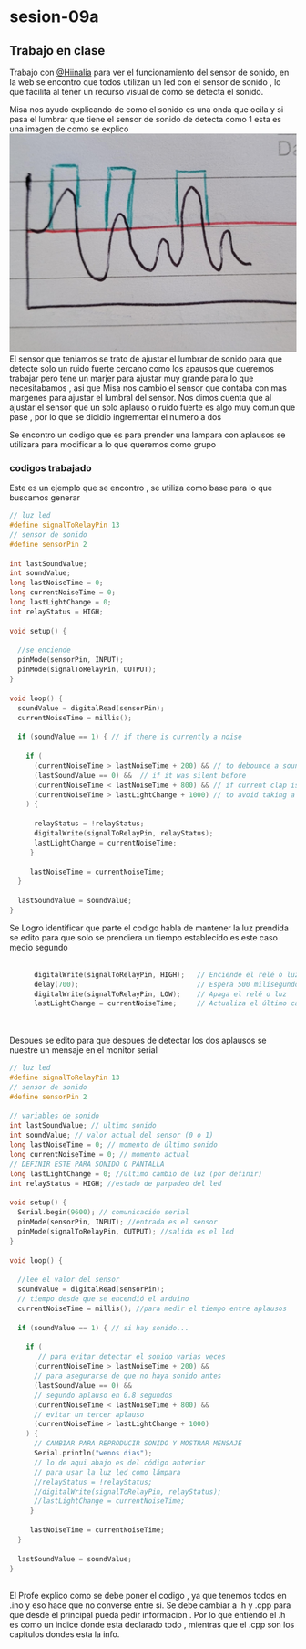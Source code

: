 # sesion-09a
## Trabajo en clase 

Trabajo con [@Hiinalia](https://github.com/disenoUDP/dis8645-2025-02-procesos/tree/main/19-Hiinalia)
para ver el funcionamiento del sensor de sonido, en la web se encontro que todos utilizan un led con el sensor de sonido , lo que facilita al tener un recurso visual de como se detecta el sonido. 

Misa nos ayudo explicando de como el sonido es una onda que ocila y si pasa el lumbrar que tiene el sensor de sonido de detecta como 1 esta es una imagen de como se explico 
![9a](./imagenes/9a.jpg)
El sensor que teniamos se trato de ajustar el lumbrar de sonido para que detecte solo un ruido fuerte cercano como los apausos que queremos trabajar pero tene un marjer para ajustar muy grande para lo que necesitabamos , asi que Misa nos cambio el sensor que contaba con mas margenes para ajustar el lumbral del sensor. 
Nos dimos cuenta que al ajustar el sensor que un solo aplauso o ruido fuerte es algo muy comun que pase , por lo que  se dicidio ingrementar el numero a dos

Se encontro un codigo que es para prender una lampara con aplausos se utilizara para modificar a lo que queremos como grupo
### codigos trabajado

Este es un ejemplo que se encontro , se utiliza como base para lo que buscamos generar 
```cpp
// luz led
#define signalToRelayPin 13
// sensor de sonido
#define sensorPin 2

int lastSoundValue;
int soundValue;
long lastNoiseTime = 0;
long currentNoiseTime = 0;
long lastLightChange = 0;
int relayStatus = HIGH;

void setup() {

  //se enciende 
  pinMode(sensorPin, INPUT);
  pinMode(signalToRelayPin, OUTPUT);
}

void loop() {
  soundValue = digitalRead(sensorPin);
  currentNoiseTime = millis();

  if (soundValue == 1) { // if there is currently a noise

    if (
      (currentNoiseTime > lastNoiseTime + 200) && // to debounce a sound occurring in more than a loop cycle as a single noise
      (lastSoundValue == 0) &&  // if it was silent before
      (currentNoiseTime < lastNoiseTime + 800) && // if current clap is less than 0.8 seconds after the first clap
      (currentNoiseTime > lastLightChange + 1000) // to avoid taking a third clap as part of a pattern
    ) {

      relayStatus = !relayStatus;
      digitalWrite(signalToRelayPin, relayStatus);
      lastLightChange = currentNoiseTime;
     }

     lastNoiseTime = currentNoiseTime;
  }

  lastSoundValue = soundValue;
}
```

Se Logro identificar que parte el codigo habla de mantener la luz prendida se edito para que solo se prendiera un tiempo establecido es este caso medio segundo 

```cpp

      digitalWrite(signalToRelayPin, HIGH);   // Enciende el relé o luz
      delay(700);                             // Espera 500 milisegundos (medio segundo)
      digitalWrite(signalToRelayPin, LOW);    // Apaga el relé o luz
      lastLightChange = currentNoiseTime;     // Actualiza el último cambio

  
```
Despues se edito para que despues de detectar los dos aplausos se nuestre un mensaje en el monitor serial 

```cpp
// luz led
#define signalToRelayPin 13
// sensor de sonido
#define sensorPin 2

// variables de sonido
int lastSoundValue; // ultimo sonido 
int soundValue; // valor actual del sensor (0 o 1)
long lastNoiseTime = 0; // momento de último sonido
long currentNoiseTime = 0; // momento actual
// DEFINIR ESTE PARA SONIDO O PANTALLA
long lastLightChange = 0; //último cambio de luz (por definir)
int relayStatus = HIGH; //estado de parpadeo del led

void setup() {
  Serial.begin(9600); // comunicación serial
  pinMode(sensorPin, INPUT); //entrada es el sensor
  pinMode(signalToRelayPin, OUTPUT); //salida es el led
}

void loop() {

  //lee el valor del sensor
  soundValue = digitalRead(sensorPin);
  // tiempo desde que se encendió el arduino
  currentNoiseTime = millis(); //para medir el tiempo entre aplausos

  if (soundValue == 1) { // si hay sonido...

    if (
       // para evitar detectar el sonido varias veces
      (currentNoiseTime > lastNoiseTime + 200) &&
      // para asegurarse de que no haya sonido antes
      (lastSoundValue == 0) &&
      // segundo aplauso en 0.8 segundos
      (currentNoiseTime < lastNoiseTime + 800) &&
      // evitar un tercer aplauso
      (currentNoiseTime > lastLightChange + 1000)
    ) {
      // CAMBIAR PARA REPRODUCIR SONIDO Y MOSTRAR MENSAJE
      Serial.println("wenos dias");
      // lo de aqui abajo es del código anterior
      // para usar la luz led como lámpara
      //relayStatus = !relayStatus;
      //digitalWrite(signalToRelayPin, relayStatus);
      //lastLightChange = currentNoiseTime;
     }

     lastNoiseTime = currentNoiseTime;
  }

  lastSoundValue = soundValue;
}
  
```
 
El Profe explico como se debe poner el codigo , ya que tenemos todos en .ino y eso hace que no converse entre si. Se debe cambiar a .h y .cpp para que desde el principal pueda pedir informacion . Por lo que entiendo el .h es como un indice donde esta declarado todo , mientras que el .cpp son los capitulos dondes esta la info. 
